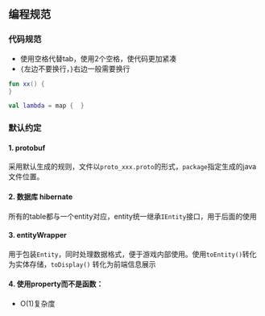 ## 编程规范

### 代码规范
- 使用空格代替tab，使用2个空格，使代码更加紧凑
- `{`左边不要换行，`}`右边一般需要换行
```kotlin
fun xx() {
}

val lambda = map {  }
```
### 默认约定
#### 1. protobuf
采用默认生成的规则，文件以`proto_xxx.proto`的形式，`package`指定生成的java文件位置。

#### 2. 数据库 hibernate
所有的table都与一个entity对应，entity统一继承`IEntity`接口，用于后面的使用

#### 3. entityWrapper
用于包装`Entity`，同时处理数据格式，便于游戏内部使用。使用`toEntity()`转化为实体存储，`toDisplay()` 转化为前端信息展示

#### 4. 使用property而不是函数：
- O(1)复杂度
